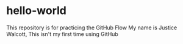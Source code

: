 # hello-world
This repository is for practicing the GitHub Flow
My name is Justice Walcott, This isn't my first time using GitHub
